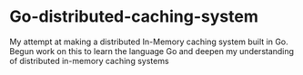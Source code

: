# Go-distributed-caching-system

My attempt at making a distributed In-Memory caching system built in Go.
Begun work on this to learn the language Go and deepen my understanding of distributed in-memory caching systems
